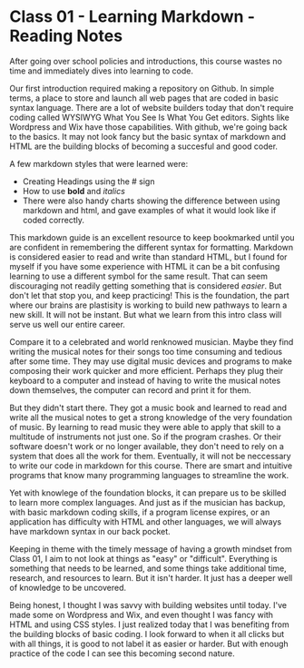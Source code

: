# Class 01 - Learning Markdown - Reading Notes 

After going over school policies and introductions, this course wastes no time and immediately dives into learning to code.

Our first introduction required making a repository on Github. In simple terms, a place to store and launch all web pages that are coded in basic syntax language.
There are a lot of website builders today that don't require coding called WYSIWYG What You See Is What You Get editors. Sights like Wordpress and Wix have
those capabilities. With github, we're going back to the basics. It may not look fancy but the basic syntax of markdown and HTML are the building blocks of becoming a
succesful and good coder.

A few markdown styles that were learned were:

- Creating Headings using the # sign
- How to use **bold** and *italics*
- There were also handy charts showing the difference between using markdown and html, and gave examples of what it would look like if coded correctly.

This markdown guide is an excellent resource to keep bookmarked until you are confident in remembering the different syntax for formatting. Markdown is considered
easier to read and write than standard HTML, but I found for myself if you have some experience with HTML it can be a bit confusing learning to use a different symbol
for the same result. That can seem discouraging not readily getting something that is considered *easier*. But don't let that stop you, and keep practicing! This is
the foundation, the part where our brains are plastisity is working to build new pathways to learn a new skill. It will not be instant. But what we learn from this intro
class will serve us well our entire career.

Compare it to a celebrated and world renknowed musician. Maybe they find writing the musical notes for their songs too time consuming and tedious after some time.
They may use digital music devices and programs to make composing their work quicker and more efficient.
Perhaps they plug their keyboard to a computer and instead of having to write the musical notes down themselves, the computer can record and print it for them.

But they didn't start there. They got a music book and learned to read and write all the musical notes to get a strong knowledge of the very foundation of music.
By learning to read music they were able to apply that skill to a multitude of instruments not just one. So if the program crashes. Or their software doesn't work or
no longer available, they don't need to rely on a system that does all the work for them. Eventually, it will not be neccessary to write our code in markdown for this course. There are smart and intuitive programs that know many programming languages to streamline the work.

Yet with knowlege of the foundation blocks, it can prepare us to be skilled to learn more complex languages. And just as if the musician has backup, with basic markdown
coding skills, if a program license expires, or an application has difficulty with HTML and other languages, we will always have markdown syntax in our back pocket.

Keeping in theme with the timely message of having a growth mindset from Class 01, I aim to not look at things as "easy" or "difficult". Everything is something that needs to be learned, and some things take additional time, research, and resources to learn. But it isn't harder. It just has a deeper well of knowledge to be
uncovered.

Being honest, I thought I was savvy with building websites until today. I've made some on Wordpress and Wix, and even thought I was fancy with HTML and using CSS
styles. I just realized today that I was benefiting from the building blocks of basic coding. I look forward to when it all clicks
but with all things, it is good to not label it as easier or harder. But with enough practice of the code I can see this becoming second nature.
